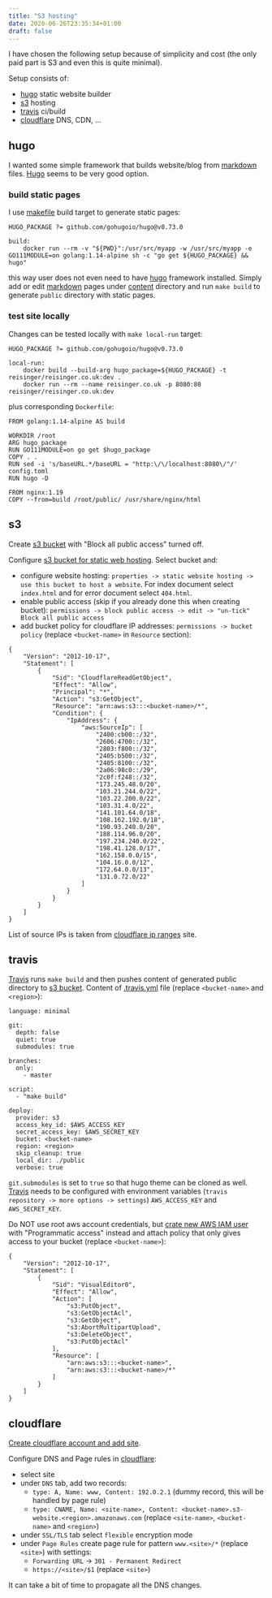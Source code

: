 ```yaml
---
title: "S3 hosting"
date: 2020-06-26T23:35:34+01:00
draft: false
---
```


I have chosen the following setup because of simplicity and cost (the only paid part is S3 and even this is quite minimal).

Setup consists of:
 - [hugo](#hugo) static website builder
 - [s3](#s3) hosting
 - [travis](#travis) ci/build
 - [cloudflare](#cloudflare) DNS, CDN, ...

## hugo

I wanted some simple framework that builds website/blog from
[markdown](https://daringfireball.net/projects/markdown/syntax) files. [Hugo](https://gohugo.io/) seems to be very
good option.

### build static pages
I use [makefile](https://github.com/reisinger/reisinger.co.uk/blob/master/Makefile) build target to generate static
pages:
```
HUGO_PACKAGE ?= github.com/gohugoio/hugo@v0.73.0

build:
	docker run --rm -v "${PWD}":/usr/src/myapp -w /usr/src/myapp -e GO111MODULE=on golang:1.14-alpine sh -c "go get ${HUGO_PACKAGE} && hugo"
``` 
this way user does not even need to have [hugo](https://gohugo.io/) framework installed. Simply add or edit
[markdown](https://daringfireball.net/projects/markdown/syntax) pages under
[content](https://github.com/reisinger/reisinger.co.uk/tree/master/content) directory and run `make build` to generate
`public` directory with static pages.

### test site locally
Changes can be tested locally with `make local-run` target:
```
HUGO_PACKAGE ?= github.com/gohugoio/hugo@v0.73.0

local-run:
	docker build --build-arg hugo_package=${HUGO_PACKAGE} -t reisinger/reisinger.co.uk:dev .
	docker run --rm --name reisinger.co.uk -p 8080:80 reisinger/reisinger.co.uk:dev
```

plus corresponding `Dockerfile`:
```
FROM golang:1.14-alpine AS build

WORKDIR /root
ARG hugo_package
RUN GO111MODULE=on go get $hugo_package
COPY . .
RUN sed -i 's/baseURL.*/baseURL = "http:\/\/localhost:8080\/"/' config.toml
RUN hugo -D

FROM nginx:1.19
COPY --from=build /root/public/ /usr/share/nginx/html
```

## s3

Create [s3 bucket](https://docs.aws.amazon.com/AmazonS3/latest/user-guide/create-bucket.html) with
"Block all public access" turned off.

Configure
[s3 bucket for static web hosting](https://docs.aws.amazon.com/AmazonS3/latest/user-guide/static-website-hosting.html).
Select bucket and:
 - configure website hosting: `properties -> static website hosting -> use this bucket to host a website`. For index document
 select `index.html` and for error document select `404.html`.
 - enable public access (skip if you already done this when creating bucket):
 `permissions -> block public access -> edit -> "un-tick" Block all public access`
 - add bucket policy for cloudflare IP addresses: `permissions -> bucket policy`
 (replace `<bucket-name>` in `Resource` section):
```
{
    "Version": "2012-10-17",
    "Statement": [
        {
            "Sid": "CloudflareReadGetObject",
            "Effect": "Allow",
            "Principal": "*",
            "Action": "s3:GetObject",
            "Resource": "arn:aws:s3:::<bucket-name>/*",
            "Condition": {
                "IpAddress": {
                    "aws:SourceIp": [
                        "2400:cb00::/32",
                        "2606:4700::/32",
                        "2803:f800::/32",
                        "2405:b500::/32",
                        "2405:8100::/32",
                        "2a06:98c0::/29",
                        "2c0f:f248::/32",
                        "173.245.48.0/20",
                        "103.21.244.0/22",
                        "103.22.200.0/22",
                        "103.31.4.0/22",
                        "141.101.64.0/18",
                        "108.162.192.0/18",
                        "190.93.240.0/20",
                        "188.114.96.0/20",
                        "197.234.240.0/22",
                        "198.41.128.0/17",
                        "162.158.0.0/15",
                        "104.16.0.0/12",
                        "172.64.0.0/13",
                        "131.0.72.0/22"
                    ]
                }
            }
        }
    ]
}
```
List of source IPs is taken from [cloudflare ip ranges](https://www.cloudflare.com/ips/) site.

## travis

[Travis](https://travis-ci.com/) runs `make build` and then pushes content of generated public directory to
[s3 bucket](https://aws.amazon.com/s3/). Content of
[.travis.yml](https://github.com/reisinger/reisinger.co.uk/blob/master/.travis.yml) file
(replace `<bucket-name>` and `<region>`):
```
language: minimal

git:
  depth: false
  quiet: true
  submodules: true

branches:
  only:
    - master

script:
  - "make build"

deploy:
  provider: s3
  access_key_id: $AWS_ACCESS_KEY
  secret_access_key: $AWS_SECRET_KEY
  bucket: <bucket-name>
  region: <region>
  skip_cleanup: true
  local_dir: ./public
  verbose: true
```

`git.submodules` is set to `true` so that hugo theme can be cloned as well. [Travis](https://travis-ci.com/) needs to be
configured with environment variables (`travis repository -> more options -> settings`) `AWS_ACCESS_KEY` and
`AWS_SECRET_KEY`.

Do NOT use root aws account credentials, but
[crate new AWS IAM user](https://docs.aws.amazon.com/IAM/latest/UserGuide/id_users_create.html) with
"Programmatic access" instead and attach policy that only gives access to your bucket (replace `<bucket-name>`):
```
{
    "Version": "2012-10-17",
    "Statement": [
        {
            "Sid": "VisualEditor0",
            "Effect": "Allow",
            "Action": [
                "s3:PutObject",
                "s3:GetObjectAcl",
                "s3:GetObject",
                "s3:AbortMultipartUpload",
                "s3:DeleteObject",
                "s3:PutObjectAcl"
            ],
            "Resource": [
                "arn:aws:s3:::<bucket-name>",
                "arn:aws:s3:::<bucket-name>/*"
            ]
        }
    ]
}
```

## cloudflare

[Create cloudflare account and add site](https://support.cloudflare.com/hc/en-us/articles/201720164-Creating-a-Cloudflare-account-and-adding-a-website).

Configure DNS and Page rules in [cloudflare](https://www.cloudflare.com/):
 - select site
 - under `DNS` tab, add two records:
   - `type: A, Name: www, Content: 192.0.2.1` (dummy record, this will be handled by page rule)
   - `type: CNAME, Name: <site-name>, Content: <bucket-name>.s3-website.<region>.amazonaws.com`
     (replace `<site-name>`, `<bucket-name>` and `<region>`)
 - under `SSL/TLS` tab select `flexible` encryption mode
 - under `Page Rules` create page rule for pattern `www.<site>/*` (replace `<site>`) with settings:
   - `Forwarding URL` -> `301 - Permanent Redirect`
   - `https://<site>/$1` (replace `<site>`)

It can take a bit of time to propagate all the DNS changes.
